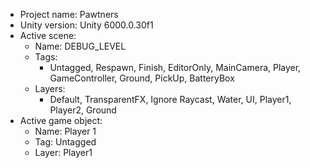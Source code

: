 <!-- UNITY CODE ASSIST INSTRUCTIONS START -->
- Project name: Pawtners
- Unity version: Unity 6000.0.30f1
- Active scene:
  - Name: DEBUG_LEVEL
  - Tags:
    - Untagged, Respawn, Finish, EditorOnly, MainCamera, Player, GameController, Ground, PickUp, BatteryBox
  - Layers:
    - Default, TransparentFX, Ignore Raycast, Water, UI, Player1, Player2, Ground
- Active game object:
  - Name: Player 1
  - Tag: Untagged
  - Layer: Player1
<!-- UNITY CODE ASSIST INSTRUCTIONS END -->